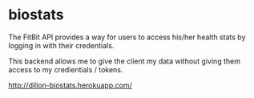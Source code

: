 # biostats
The FitBit API provides a way for users to access his/her health stats by logging in with their credentials. 

This backend allows me to give the client my data without giving them access to my credientials / tokens.

http://dillon-biostats.herokuapp.com/
